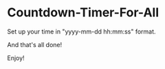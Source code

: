 # Countdown-Timer-For-All

Set up your time in "yyyy-mm-dd hh:mm:ss" format.

And that's all done!

Enjoy!
